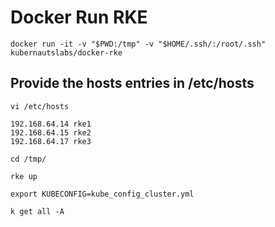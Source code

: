 # Docker Run RKE

```
docker run -it -v "$PWD:/tmp" -v "$HOME/.ssh/:/root/.ssh" kubernautslabs/docker-rke
```

## Provide the hosts entries in /etc/hosts

```
vi /etc/hosts

192.168.64.14 rke1
192.168.64.15 rke2
192.168.64.17 rke3

cd /tmp/

rke up

export KUBECONFIG=kube_config_cluster.yml

k get all -A
```

